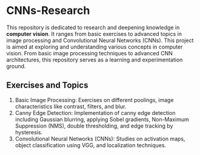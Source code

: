 # CNNs-Research

This repository is dedicated to research and deepening knowledge in **computer vision**. It ranges from basic exercises to advanced topics in image processing and Convolutional Neural Networks (CNNs).
This project is aimed at exploring and understanding various concepts in computer vision. From basic image processing techniques to advanced CNN architectures, this repository serves as a learning and experimentation ground.

## Exercises and Topics
1. Basic Image Processing: Exercises on different poolings, image characteristics like contrast, filters, and blur.
2. Canny Edge Detection: Implementation of canny edge detection including Gaussian blurring, applying Sobel gradients, Non-Maximum Suppression (NMS), double thresholding, and edge tracking by hysteresis.
3. Convolutional Neural Networks (CNNs): Studies on activation maps, object classification using VGG, and localization techniques.
